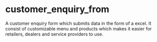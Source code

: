 # customer_enquiry_from
A customer enquiry form which submits data in the form of a excel. It consist of customizable menu and products which makes it easier for retailers, dealers and service providers to use.
